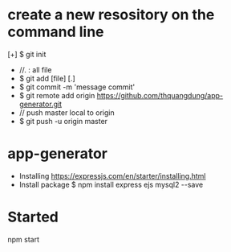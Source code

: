# create a new resository on the command line
  [+] $ git init
  + //. : all file
  + $ git add [file] [.]
  + $ git commit -m 'message commit'
  + $ git remote add origin https://github.com/thquangdung/app-generator.git
  + // push master local to origin
  + $ git push -u origin master
  
# app-generator 
- Installing
    https://expressjs.com/en/starter/installing.html
- Install package
  $ npm install express ejs mysql2 --save
# Started
  npm start
